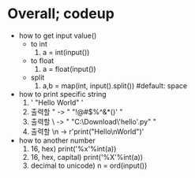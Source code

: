 # Overall; codeup
- how to get input value()
    - to int
        1. a = int(input())
    - to float
        1. a = float(input())
    - split
        1. a,b = map(int, input().split()) #default: space
- how to print specific string
    1. ' "Hello World" '
    2. 출력할 " -> " \"!@#$%^&*()' "
    3. 출력할 \ -> " \"C:\Download\\'hello'.py\" "
    4. 출력할 \n -> r'print("Hello\nWorld")'
- how to another number
    1. 16, hex) print('%x'%int(a))
    2. 16, hex, capital) print('%X'%int(a))
    3. decimal to unicode) n = ord(input())